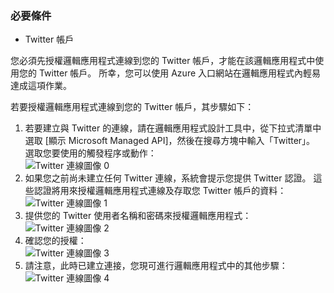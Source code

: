 ### <a name="prerequisites"></a>必要條件
* Twitter 帳戶 

您必須先授權邏輯應用程式連線到您的 Twitter 帳戶，才能在該邏輯應用程式中使用您的 Twitter 帳戶。 所幸，您可以使用 Azure 入口網站在邏輯應用程式內輕易達成這項作業。 

若要授權邏輯應用程式連線到您的 Twitter 帳戶，其步驟如下：

1. 若要建立與 Twitter 的連線，請在邏輯應用程式設計工具中，從下拉式清單中選取 [顯示 Microsoft Managed API]，然後在搜尋方塊中輸入「Twitter」。 選取您要使用的觸發程序或動作：  
   ![Twitter 連線圖像 0](./media/connectors-create-api-twitter/twitter-0.png)
2. 如果您之前尚未建立任何 Twitter 連線，系統會提示您提供 Twitter 認證。 這些認證將用來授權邏輯應用程式連線及存取您 Twitter 帳戶的資料：  
   ![Twitter 連線圖像 1](./media/connectors-create-api-twitter/twitter-1.png)  
3. 提供您的 Twitter 使用者名稱和密碼來授權邏輯應用程式：  
   ![Twitter 連線圖像 2](./media/connectors-create-api-twitter/twitter-2.png)  
4. 確認您的授權：  
   ![Twitter 連線圖像 3](./media/connectors-create-api-twitter/twitter-3.png)  
5. 請注意，此時已建立連接，您現可進行邏輯應用程式中的其他步驟：  
   ![Twitter 連線圖像 4](./media/connectors-create-api-twitter/twitter-4.png)

